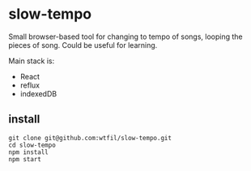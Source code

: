 # slow-tempo
Small browser-based tool for changing to tempo of songs, looping the pieces of song. Could be useful for learning.

Main stack is:
* React
* reflux
* indexedDB

## install
  
    git clone git@github.com:wtfil/slow-tempo.git
    cd slow-tempo
    npm install
    npm start
